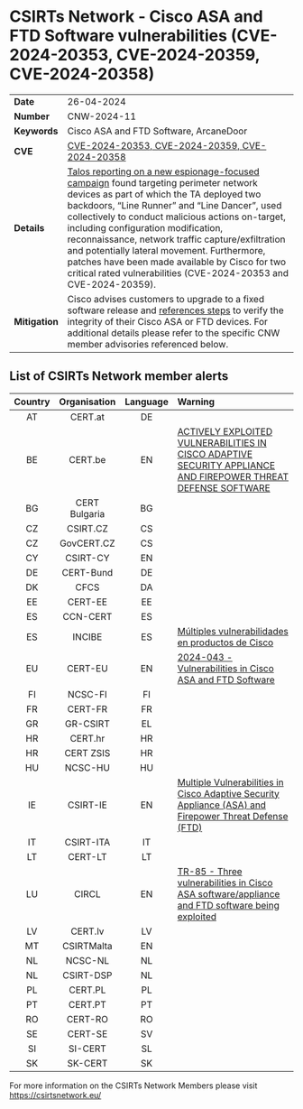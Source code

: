 # CSIRTs Network - Cisco ASA and FTD Software vulnerabilities (CVE-2024-20353, CVE-2024-20359, CVE-2024-20358)
|   |   |
|---|---|
| **Date** | 26-04-2024 |
| **Number** | CNW-2024-11 | 
| **Keywords** | Cisco ASA and FTD Software, ArcaneDoor | 
| **CVE** | [CVE-2024-20353, CVE-2024-20359, CVE-2024-20358](https://sec.cloudapps.cisco.com/security/center/resources/asa_ftd_attacks_event_response) | 
| **Details** | [Talos reporting on a new espionage-focused campaign](https://blog.talosintelligence.com/arcanedoor-new-espionage-focused-campaign-found-targeting-perimeter-network-devices/) found targeting perimeter network devices as part of which the TA deployed two backdoors, “Line Runner” and “Line Dancer”, used collectively to conduct malicious actions on-target, including configuration modification, reconnaissance, network traffic capture/exfiltration and potentially lateral movement. Furthermore, patches have been made available by Cisco for two critical rated vulnerabilities (CVE-2024-20353 and CVE-2024-20359).   |
| **Mitigation** | Cisco advises customers to upgrade to a fixed software release and [references steps](https://sec.cloudapps.cisco.com/security/center/resources/asa_ftd_attacks_event_response) to verify the integrity of their Cisco ASA or FTD devices. For additional details please refer to the specific CNW member advisories referenced below. |

## List of CSIRTs Network member alerts

| Country | Organisation | Language | Warning |
| :-----: | :----------: | :------: | :------ | 
| AT | CERT.at | DE | |
| BE | CERT.be | EN | [ACTIVELY EXPLOITED VULNERABILITIES IN CISCO ADAPTIVE SECURITY APPLIANCE AND FIREPOWER THREAT DEFENSE SOFTWARE](https://cert.be/en/advisory/warning-actively-exploited-vulnerabilities-cisco-adaptive-security-appliance-and-firepower) |
| BG | CERT Bulgaria | BG | |
| CZ | CSIRT.CZ | CS | |
| CZ | GovCERT.CZ | CS | |
| CY | CSIRT-CY | EN | |
| DE | CERT-Bund | DE | |
| DK | CFCS | DA | |
| EE | CERT-EE | EE | |
| ES | CCN-CERT | ES | |
| ES | INCIBE | ES | [Múltiples vulnerabilidades en productos de Cisco](https://www.incibe.es/incibe-cert/alerta-temprana/avisos/multiples-vulnerabilidades-en-productos-de-cisco-3) |
| EU | CERT-EU | EN | [2024-043 - Vulnerabilities in Cisco ASA and FTD Software](https://cert.europa.eu/publications/security-advisories/2024-043/pdf)|
| FI | NCSC-FI | FI | |
| FR | CERT-FR | FR | |
| GR | GR-CSIRT | EL | |
| HR | CERT.hr | HR | |
| HR | CERT ZSIS | HR | |
| HU | NCSC-HU | HU | |
| IE | CSIRT-IE | EN | [Multiple Vulnerabilities in Cisco Adaptive Security Appliance (ASA) and Firepower Threat Defense (FTD)](https://www.ncsc.gov.ie/pdfs/2404260154_Multiple_Vulnerabilities_in_Cisco_ASA_and_FTD.pdf) |
| IT | CSIRT-ITA | IT | |
| LT | CERT-LT | LT | |
| LU | CIRCL | EN | [TR-85 - Three vulnerabilities in Cisco ASA software/appliance and FTD software being exploited](https://www.circl.lu/pub/tr-85/) |
| LV | CERT.lv | LV | |
| MT | CSIRTMalta | EN | |
| NL | NCSC-NL | NL | |
| NL | CSIRT-DSP | NL | |
| PL | CERT.PL | PL | |
| PT | CERT.PT | PT | |
| RO | CERT-RO | RO | |
| SE | CERT-SE | SV | |
| SI | SI-CERT | SL | |
| SK | SK-CERT | SK | |

For more information on the CSIRTs Network Members please visit https://csirtsnetwork.eu/ 
